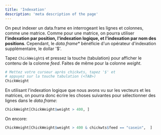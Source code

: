 ```yaml
---
title: 'Indexation'
description: 'meta description of the page'
---
```


 On peut indexer un data.frame en interrogeant les lignes et colonnes, comme une matrice. Comme pour une matrice, on pourra utiliser **l'indexation par position, l'indexation logique, et l'indexation par nom des positions**. Cependant, le *data.frame** bénéficie d'un opérateur d'indexation supplémentaire, le dollar '$'.

Tapez `ChickWeight$` et pressez la touche <TAB> (tabulation) pour afficher le contenu de la colonne *feed*. Faites de même pour la colonne *weight*.

```r
# Mettez votre curseur après chickwts, tapez '$' et 
# appuyez sur la touche tabulation (<TAB>)
ChickWeight
```

En utilisant l'indexation logique que nous avons vu sur les vecteurs et les matrices, on pourra donc écrire les choses suivantes pour sélectionner des lignes dans le *data.frame*:

```r
ChickWeight[ChickWeight$weight > 400, ]
```

On encore:

```r
ChickWeight[ChickWeight$weight > 400 & chickwts$feed == "casein",  ]
```



